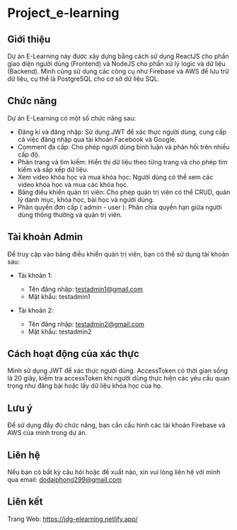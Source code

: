 # Project_e-learning
## Giới thiệu

Dự án E-Learning này được xây dựng bằng cách sử dụng ReactJS cho phần giao diện người dùng (Frontend) và NodeJS cho phần xử lý logic và dữ liệu (Backend). 
Mình cũng sử dụng các công cụ như Firebase và AWS để lưu trữ dữ liệu, cụ thể là PostgreSQL cho cơ sở dữ liệu SQL. 

## Chức năng

Dự án E-Learning có một số chức năng sau:
- Đăng kí và đăng nhập: Sử dụng JWT để xác thực người dùng, cung cấp cả việc đăng nhập qua tài khoản Facebook và Google.
- Comment đa cấp: Cho phép người dùng bình luận và phản hồi trên nhiều cấp độ.
- Phân trang và tìm kiếm: Hiển thị dữ liệu theo từng trang và cho phép tìm kiếm và sắp xếp dữ liệu.
- Xem video khóa học và mua khóa học: Người dùng có thể xem các video khóa học và mua các khóa học.
- Bảng điều khiển quản trị viên: Cho phép quản trị viên có thể CRUD, quản lý danh mục, khóa học, bài học và người dùng.
- Phân quyền đơn cấp ( admin - user ): Phân chia quyền hạn giữa người dùng thông thường và quản trị viên.

## Tài khoản Admin

Để truy cập vào bảng điều khiển quản trị viên, bạn có thể sử dụng tài khoản sau:

- Tài khoản 1:
  - Tên đăng nhập: testadmin1@gmail.com
  - Mật khẩu: testadmin1

- Tài khoản 2:
  - Tên đăng nhập: testadmin2@gmail.com
  - Mật khẩu: testadmin2

## Cách hoạt động của xác thực

Mình sử dụng JWT để xác thực người dùng. AccessToken có thời gian sống là 20 giây, 
kiểm tra accessToken khi người dùng thực hiện các yêu cầu quan trọng như đăng bài hoặc lấy dữ liệu khóa học của họ.


## Lưu ý
Để sử dụng đầy đủ chức năng, bạn cần cấu hình các tài khoản Firebase và AWS của mình trong dự án.

## Liên hệ

Nếu bạn có bất kỳ câu hỏi hoặc đề xuất nào, xin vui lòng liên hệ với mình qua email: dodaiphong299@gmail.com

## Liên kết

Trang Web: https://jdg-elearning.netlify.app/

